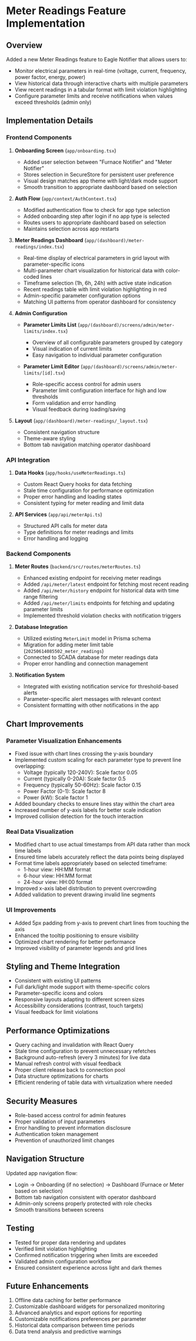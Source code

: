 # Meter Readings Feature Implementation

## Overview
Added a new Meter Readings feature to Eagle Notifier that allows users to:
- Monitor electrical parameters in real-time (voltage, current, frequency, power factor, energy, power)
- View historical data through interactive charts with multiple parameters
- View recent readings in a tabular format with limit violation highlighting
- Configure parameter limits and receive notifications when values exceed thresholds (admin only)

## Implementation Details

### Frontend Components

1. **Onboarding Screen** (`app/onboarding.tsx`)
   - Added user selection between "Furnace Notifier" and "Meter Notifier"
   - Stores selection in SecureStore for persistent user preference
   - Visual design matches app theme with light/dark mode support
   - Smooth transition to appropriate dashboard based on selection

2. **Auth Flow** (`app/context/AuthContext.tsx`)
   - Modified authentication flow to check for app type selection
   - Added onboarding step after login if no app type is selected
   - Routes users to appropriate dashboard based on selection
   - Maintains selection across app restarts

3. **Meter Readings Dashboard** (`app/(dashboard)/meter-readings/index.tsx`)
   - Real-time display of electrical parameters in grid layout with parameter-specific icons
   - Multi-parameter chart visualization for historical data with color-coded lines
   - Timeframe selection (1h, 6h, 24h) with active state indication
   - Recent readings table with limit violation highlighting in red
   - Admin-specific parameter configuration options
   - Matching UI patterns from operator dashboard for consistency

4. **Admin Configuration**
   - **Parameter Limits List** (`app/(dashboard)/screens/admin/meter-limits/index.tsx`)
     - Overview of all configurable parameters grouped by category
     - Visual indication of current limits
     - Easy navigation to individual parameter configuration
   
   - **Parameter Limit Editor** (`app/(dashboard)/screens/admin/meter-limits/[id].tsx`)
     - Role-specific access control for admin users
     - Parameter limit configuration interface for high and low thresholds
     - Form validation and error handling
     - Visual feedback during loading/saving

5. **Layout** (`app/(dashboard)/meter-readings/_layout.tsx`)
   - Consistent navigation structure
   - Theme-aware styling
   - Bottom tab navigation matching operator dashboard

### API Integration

1. **Data Hooks** (`app/hooks/useMeterReadings.ts`)
   - Custom React Query hooks for data fetching
   - Stale time configuration for performance optimization
   - Proper error handling and loading states
   - Consistent typing for meter reading and limit data

2. **API Services** (`app/api/meterApi.ts`)
   - Structured API calls for meter data
   - Type definitions for meter readings and limits
   - Error handling and logging

### Backend Components

1. **Meter Routes** (`backend/src/routes/meterRoutes.ts`)
   - Enhanced existing endpoint for receiving meter readings
   - Added `/api/meter/latest` endpoint for fetching most recent reading
   - Added `/api/meter/history` endpoint for historical data with time range filtering
   - Added `/api/meter/limits` endpoints for fetching and updating parameter limits
   - Implemented threshold violation checks with notification triggers

2. **Database Integration**
   - Utilized existing `MeterLimit` model in Prisma schema
   - Migration for adding meter limit table (`20250614085502_meter_readings`)
   - Connected to SCADA database for meter readings data
   - Proper error handling and connection management

3. **Notification System**
   - Integrated with existing notification service for threshold-based alerts
   - Parameter-specific alert messages with relevant context
   - Consistent formatting with other notifications in the app

## Chart Improvements

### Parameter Visualization Enhancements
- Fixed issue with chart lines crossing the y-axis boundary
- Implemented custom scaling for each parameter type to prevent line overlapping:
  - Voltage (typically 120-240V): Scale factor 0.05
  - Current (typically 0-20A): Scale factor 0.5
  - Frequency (typically 50-60Hz): Scale factor 0.15
  - Power Factor (0-1): Scale factor 8
  - Power (kW): Scale factor 1
- Added boundary checks to ensure lines stay within the chart area
- Increased number of y-axis labels for better scale indication
- Improved collision detection for the touch interaction

### Real Data Visualization
- Modified chart to use actual timestamps from API data rather than mock time labels
- Ensured time labels accurately reflect the data points being displayed
- Format time labels appropriately based on selected timeframe:
  - 1-hour view: HH:MM format
  - 6-hour view: HH:MM format
  - 24-hour view: HH:00 format
- Improved x-axis label distribution to prevent overcrowding
- Added validation to prevent drawing invalid line segments

### UI Improvements
- Added 5px padding from y-axis to prevent chart lines from touching the axis
- Enhanced the tooltip positioning to ensure visibility
- Optimized chart rendering for better performance
- Improved visibility of parameter legends and grid lines

## Styling and Theme Integration

- Consistent with existing UI patterns
- Full dark/light mode support with theme-specific colors
- Parameter-specific icons and colors
- Responsive layouts adapting to different screen sizes
- Accessibility considerations (contrast, touch targets)
- Visual feedback for limit violations

## Performance Optimizations

- Query caching and invalidation with React Query
- Stale time configuration to prevent unnecessary refetches
- Background auto-refresh (every 3 minutes) for live data
- Manual refresh control with visual feedback
- Proper client release back to connection pool
- Data structure optimizations for charts
- Efficient rendering of table data with virtualization where needed

## Security Measures

- Role-based access control for admin features
- Proper validation of input parameters
- Error handling to prevent information disclosure
- Authentication token management
- Prevention of unauthorized limit changes

## Navigation Structure

Updated app navigation flow:
- Login → Onboarding (if no selection) → Dashboard (Furnace or Meter based on selection)
- Bottom tab navigation consistent with operator dashboard
- Admin-only screens properly protected with role checks
- Smooth transitions between screens

## Testing

- Tested for proper data rendering and updates
- Verified limit violation highlighting
- Confirmed notification triggering when limits are exceeded
- Validated admin configuration workflow
- Ensured consistent experience across light and dark themes

## Future Enhancements

1. Offline data caching for better performance
2. Customizable dashboard widgets for personalized monitoring
3. Advanced analytics and export options for reporting
4. Customizable notifications preferences per parameter
5. Historical data comparison between time periods
6. Data trend analysis and predictive warnings 